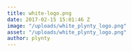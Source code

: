 ```yaml
---
title: white-logo.png
date: 2017-02-15 15:01:46 Z
image: "/uploads/white_plynty_logo.png"
asset: "/uploads/white_plynty_logo.png"
author: plynty
---
```


